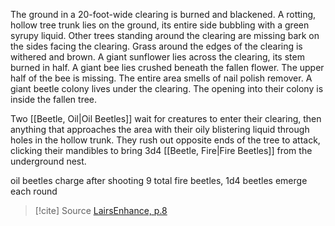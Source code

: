 The ground in a 20-foot-wide clearing is burned and blackened. A rotting, hollow tree trunk lies on the ground, its entire side bubbling with a green syrupy liquid. Other trees standing around the clearing are missing bark on the sides facing the clearing. Grass around the edges of the clearing is withered and brown. A giant sunflower lies across the clearing, its stem burned in half. A giant bee lies crushed beneath the fallen flower. The upper half of the bee is missing. The entire area smells of nail polish remover. A giant beetle colony lives under the clearing. The opening into their colony is inside the fallen tree. 

Two [[Beetle, Oil|Oil Beetles]] wait for creatures to enter their clearing, then anything that approaches the area with their oily blistering liquid through holes in the hollow trunk. They rush out opposite ends of the tree to attack, clicking their mandibles to bring 3d4 [[Beetle, Fire|Fire Beetles]] from the underground nest. 

oil beetles charge after shooting
9 total fire beetles, 1d4 beetles emerge each round

> [!cite] Source
> [LairsEnhance, p.8](obsidian://open?vault=swords_and_wizardry_ref&file=encounters_npcs/LairsEnhance.pdf)
